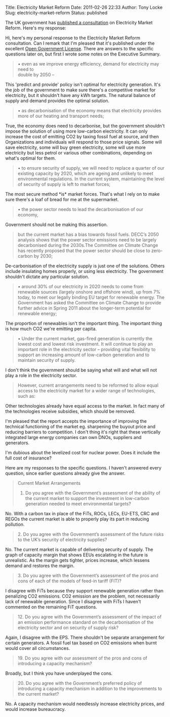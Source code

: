 Title: Electricity Market Reform
Date: 2011-02-26 22:33
Author: Tony Locke
Slug: electricity-market-reform
Status: published

The UK government has [published a consultation](http://www.decc.gov.uk/en/content/cms/consultations/emr/emr.aspx) on Electricity Market Reform. Here's my response:  
  
Hi, here's my personal response to the Electricity Market Reform consultation. Can I remark that I'm pleased that it's published under the excellent [Open Government License](http://www.nationalarchives.gov.uk/doc/open-government-licence/). There are answers to the specific questions later on, but first I wrote some notes on the Executive Summary.  

> • even as we improve energy efficiency, demand for electricity may need to  
> double by 2050 –

This 'predict and provide' policy isn't optimal for electricity generation. It's the job of the government to make sure there's a competitive market for electricity, but it shouldn't have any kWh targets. The natural balance of supply and demand provides the optimal solution.  

> • as decarbonisation of the economy means that electricity provides more of our heating and transport needs;

True, the economy does need to decarbonise, but the government shouldn't impose the solution of using more low-carbon electricity. It can only increase the cost of emitting CO2 by taxing fossil fuel at source, and then Organizations and individuals will respond to those price signals. Some will save electricity, some will buy green electricity, some will use more electricity but less petrol or various other combinations, depending on what's optimal for them.  

> • to ensure security of supply, we will need to replace a quarter of our existing capacity by 2020, which are ageing and unlikely to meet environmental regulations. In the current system, maintaining the level of security of supply is left to market forces;

The most secure method \*is\* market forces. That's what I rely on to make sure there's a loaf of bread for me at the supermarket.  

> • the power sector needs to lead the decarbonisation of our economy,

Government should not be making this assertion.  

> but the current market has a bias towards fossil fuels. DECC’s 2050 analysis shows that the power sector emissions need to be largely decarbonised during the 2030s.The Committee on Climate Change has recently proposed that the power sector should be close to zero-carbon by 2030;

De-carbonisation of the electricity supply is just one of the solutions. Others include insulating homes properly, or using less electricity. The government shouldn't dictate any particular solution.  

> • around 30% of our electricity in 2020 needs to come from renewable sources (largely onshore and offshore wind), up from 7% today, to meet our legally binding EU target for renewable energy. The Government has asked the Committee on Climate Change to provide further advice in Spring 2011 about the longer-term potential for renewable energy;

The proportion of renewables isn't the important thing. The important thing is how much CO2 we're emitting per capita.  

> • Under the current market, gas-fired generation is currently the lowest cost and lowest risk investment. It will continue to play an important role in the electricity sector – providing vital flexibility to support an increasing amount of low-carbon generation and to maintain security of supply.

I don't think the government should be saying what will and what will not play a role in the electricity sector.  

> However, current arrangements need to be reformed to allow equal access to the electricity market for a wider range of technologies, such as:

Other technologies already have equal access to the market. In fact many of the technologies receive subsidies, which should be removed.  
  
I'm pleased that the report accepts the importance of improving the technical functioning of the market eg. sharpening the buyout price and reducing barriers to competition. I don't thing it's right that these vertically integrated large energy companies can own DNOs, suppliers and generators.  
  
I'm dubious about the levelized cost for nuclear power. Does it include the full cost of insurance?  
  
Here are my responses to the specific questions. I haven't answered every question, since earlier questions already give the answer.  

> Current Market Arrangements  
> 1. Do you agree with the Government’s assessment of the ability of the current market to support the investment in low-carbon generation needed to meet environmental targets?

No. With a carbon tax in place of the FiTs, ROCs, LECs, EU-ETS, CRC and REGOs the current market is able to properly play its part in reducing pollution.  

> 2\. Do you agree with the Government’s assessment of the future risks to the UK’s security of electricity supplies?

No. The current market is capable of delivering security of supply. The graph of capacity margin that shows EEUs escalating in the future is unrealistic. As the margin gets tighter, prices increase, which lessens demand and restores the margin.  

> 3\. Do you agree with the Government’s assessment of the pros and cons of each of the models of feed-in tariff (FIT)?

I disagree with FiTs because they support renewable generation rather than penalizing CO2 emissions. CO2 emission are the problem, not necessarily lack of renewable generation. Since I disagree with FiTs I haven't commented on the remaining FiT questions.  

> 12\. Do you agree with the Government’s assessment of the impact of an emission performance standard on the decarbonisation of the electricity sector and on security of supply risk?

Again, I disagree with the EPS. There shouldn't be separate arrangement for certain generators. A fossil fuel tax based on CO2 emissions when burnt would cover all circumstances.  

> 19\. Do you agree with our assessment of the pros and cons of introducing a capacity mechanism?

Broadly, but I think you have underplayed the cons.  

> 20\. Do you agree with the Government’s preferred policy of introducing a capacity mechanism in addition to the improvements to the current market?

No. A capacity mechanism would needlessly increase electricity prices, and would increase bureaucracy.
